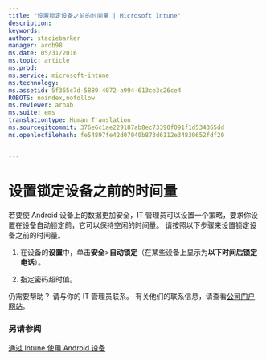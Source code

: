 ```yaml
---
title: "设置锁定设备之前的时间量 | Microsoft Intune"
description: 
keywords: 
author: staciebarker
manager: arob98
ms.date: 05/31/2016
ms.topic: article
ms.prod: 
ms.service: microsoft-intune
ms.technology: 
ms.assetid: 5f365c7d-5889-4072-a994-613ce3c26ce4
ROBOTS: noindex,nofollow
ms.reviewer: arnab
ms.suite: ems
translationtype: Human Translation
ms.sourcegitcommit: 376e6c1ae229187ab8ec73390f091f1d534365dd
ms.openlocfilehash: fe54897fe42d07040b873d6112e34830652fdf20


---
```



# 设置锁定设备之前的时间量

若要使 Android 设备上的数据更加安全，IT 管理员可以设置一个策略，要求你设置在设备自动锁定前，它可以保持空闲的时间量。 请按照以下步骤来设置锁定设备之前的时间量。
 
1.  在设备的**设置**中，单击**安全**&gt;**自动锁定**（在某些设备上显示为**以下时间后锁定电话**）。

2.  指定密码超时值。

仍需要帮助？ 请与你的 IT 管理员联系。 有关他们的联系信息，请查看[公司门户网站](http://portal.manage.microsoft.com)。

### 另请参阅
[通过 Intune 使用 Android 设备](using-your-android-device-with-intune.md)



<!--HONumber=Jul16_HO3-->


